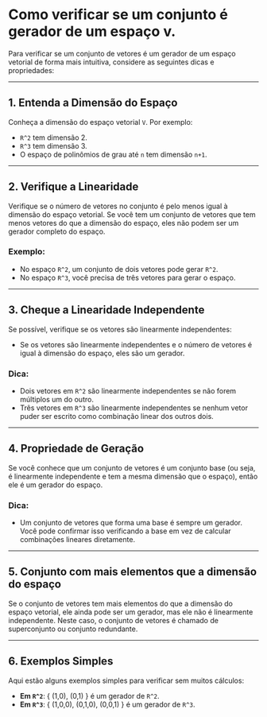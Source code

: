 # Como verificar se um conjunto é gerador de um espaço v.

Para verificar se um conjunto de vetores é um gerador de um espaço vetorial de forma mais intuitiva, considere as seguintes dicas e propriedades:

---
## 1. Entenda a Dimensão do Espaço

Conheça a dimensão do espaço vetorial `V`. Por exemplo:
- `R^2` tem dimensão 2.
- `R^3` tem dimensão 3.
- O espaço de polinômios de grau até `n` tem dimensão `n+1`.

---
## 2. Verifique a Linearidade

Verifique se o número de vetores no conjunto é pelo menos igual à dimensão do espaço vetorial. Se você tem um conjunto de vetores que tem menos vetores do que a dimensão do espaço, eles não podem ser um gerador completo do espaço.

### Exemplo:
- No espaço `R^2`, um conjunto de dois vetores pode gerar `R^2`.
- No espaço `R^3`, você precisa de três vetores para gerar o espaço.

---
## 3. Cheque a Linearidade Independente

Se possível, verifique se os vetores são linearmente independentes:
- Se os vetores são linearmente independentes e o número de vetores é igual à dimensão do espaço, eles são um gerador.

### Dica:
- Dois vetores em `R^2` são linearmente independentes se não forem múltiplos um do outro.
- Três vetores em `R^3` são linearmente independentes se nenhum vetor puder ser escrito como combinação linear dos outros dois.

---
## 4. Propriedade de Geração

Se você conhece que um conjunto de vetores é um conjunto base (ou seja, é linearmente independente e tem a mesma dimensão que o espaço), então ele é um gerador do espaço.

### Dica:
- Um conjunto de vetores que forma uma base é sempre um gerador. Você pode confirmar isso verificando a base em vez de calcular combinações lineares diretamente.

---
## 5. Conjunto com mais elementos que a dimensão do espaço

Se o conjunto de vetores tem mais elementos do que a dimensão do espaço vetorial, ele ainda pode ser um gerador,
mas ele não é linearmente independente.
Neste caso, o conjunto de vetores é chamado de superconjunto ou conjunto redundante.

---
## 6. Exemplos Simples

Aqui estão alguns exemplos simples para verificar sem muitos cálculos:
- **Em `R^2`**: { (1,0), (0,1) } é um gerador de `R^2`.
- **Em `R^3`**: { (1,0,0), (0,1,0), (0,0,1) } é um gerador de `R^3`.

